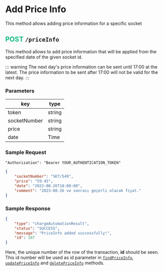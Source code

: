 # Add Price Info
This method allows adding price information for a specific socket

## <span style="color:#10b981">POST</span> `/priceInfo`
This method allows to add price information that will be applied from the specified date of the given socket id.

::: warning
The next day's price information can be sent until 17:00 at the latest. The price information to be sent after 17:00 will not be valid for the next day.
:::

### Parameters
| key          | type         |
|--------------|--------------|
| token        | string       |
| socketNumber | string       |
| price        | string       |
| date         | Time         |

### Sample Request
```
"Authorization": "Bearer YOUR_AUTHENTICATION_TOKEN"
```
```json
{
    "socketNumber": "SKT/549",
    "price": "59.45",
    "date": "2023-08-26T18:00:00",
    "comment": "2023-08-26 ve sonrası geçerli olacak fiyat."
}
```
### Sample Response
```json
{
    "type": "chargeAutomationResult",
    "status": "SUCCESS",
    "message": "PriceInfo added successfully!",
    "id": 107
}
```

Here, the unique number of the row of the transaction, **id** should be seen. This id number will be used as id parameter in [`findPriceInfo`](/guide/find-price-info), [`updatePriceInfo`](/guide/update-price-info) and [`deletePriceInfo`](/guide/delete-price-info) methods.